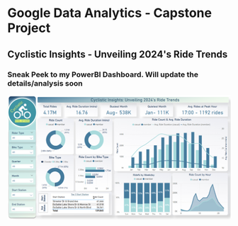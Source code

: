 # Google Data Analytics - Capstone Project
## Cyclistic Insights - Unveiling 2024's Ride Trends

### Sneak Peek to my PowerBI Dashboard. Will update the details/analysis soon
![My PowerBI dashboard - Cyclistic Insights](cyclistic_powerbi.png)
